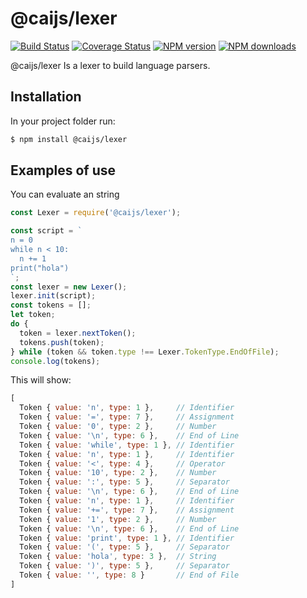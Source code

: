 # @caijs/lexer

[![Build Status](https://travis-ci.com/CAI-js/lexer.svg?branch=master)](https://travis-ci.com/CAI-js/lexer)
[![Coverage Status](https://coveralls.io/repos/github/CAI-js/lexer/badge.svg?branch=master)](https://coveralls.io/github/CAI-js/lexer?branch=master)
[![NPM version](https://img.shields.io/npm/v/@caijs/lexer.svg?style=flat)](https://www.npmjs.com/package/@caijs/lexer)
[![NPM downloads](https://img.shields.io/npm/dm/@caijs/lexer.svg?style=flat)](https://www.npmjs.com/package/@caijs/lexer)

@caijs/lexer Is a lexer to build language parsers.

## Installation

In your project folder run:

```bash
$ npm install @caijs/lexer
```

## Examples of use

You can evaluate an string

```javascript
const Lexer = require('@caijs/lexer');

const script = `
n = 0
while n < 10:
  n += 1
print("hola")
`;
const lexer = new Lexer();
lexer.init(script);
const tokens = [];
let token;
do {
  token = lexer.nextToken();
  tokens.push(token);
} while (token && token.type !== Lexer.TokenType.EndOfFile);
console.log(tokens);
```

This will show: 
```javascript
[
  Token { value: 'n', type: 1 },     // Identifier
  Token { value: '=', type: 7 },     // Assignment
  Token { value: '0', type: 2 },     // Number
  Token { value: '\n', type: 6 },    // End of Line
  Token { value: 'while', type: 1 }, // Identifier
  Token { value: 'n', type: 1 },     // Identifier
  Token { value: '<', type: 4 },     // Operator
  Token { value: '10', type: 2 },    // Number
  Token { value: ':', type: 5 },     // Separator
  Token { value: '\n', type: 6 },    // End of Line
  Token { value: 'n', type: 1 },     // Identifier
  Token { value: '+=', type: 7 },    // Assignment
  Token { value: '1', type: 2 },     // Number
  Token { value: '\n', type: 6 },    // End of Line
  Token { value: 'print', type: 1 }, // Identifier
  Token { value: '(', type: 5 },     // Separator
  Token { value: 'hola', type: 3 },  // String
  Token { value: ')', type: 5 },     // Separator
  Token { value: '', type: 8 }       // End of File
]
```
